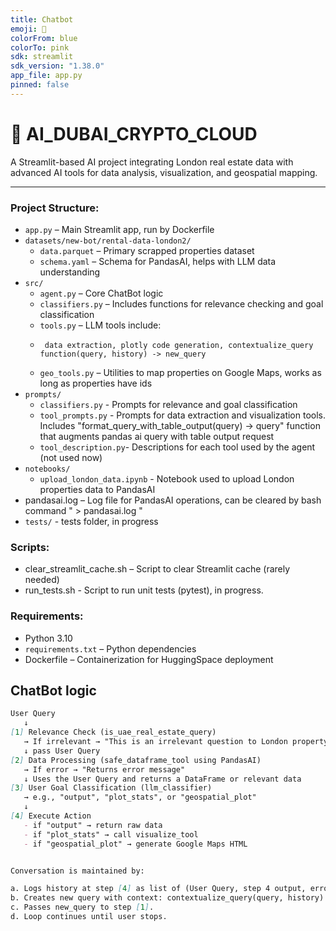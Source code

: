 ```yaml
---
title: Chatbot
emoji: 🤖
colorFrom: blue
colorTo: pink
sdk: streamlit
sdk_version: "1.38.0"
app_file: app.py
pinned: false
---
```



# 🧠 AI_DUBAI_CRYPTO_CLOUD

A Streamlit-based AI project integrating London real estate data with advanced AI tools for data analysis, visualization, and geospatial mapping.

---


### Project Structure:

- `app.py` – Main Streamlit app, run by Dockerfile
- `datasets/new-bot/rental-data-london2/`
  - `data.parquet` – Primary scrapped properties dataset
  - `schema.yaml` – Schema for PandasAI, helps with LLM data understanding 
- `src/`
  - `agent.py` – Core ChatBot logic
  - `classifiers.py` – Includes functions for relevance checking and goal classification
  - `tools.py` – LLM tools include: 
  -      data extraction, plotly code generation, contextualize_query function(query, history) -> new_query
  - `geo_tools.py` – Utilities to map properties on Google Maps, works as long as properties have ids 
- `prompts/`
   - `classifiers.py` - Prompts for relevance and goal classification
   - `tool_prompts.py` - Prompts for data extraction and visualization tools. 
   Includes "format_query_with_table_output(query) -> query" function that augments pandas ai query with table output request
   - `tool_description.py`- Descriptions for each tool used by the agent (not used now)
- `notebooks/`
  - `upload_london_data.ipynb` - Notebook used to upload London properties data to PandasAI
- pandasai.log – Log file for PandasAI operations, can be cleared by bash command " > pandasai.log "  
- `tests/` - tests folder, in progress

### Scripts:
- clear_streamlit_cache.sh – Script to clear Streamlit cache (rarely needed)
- run_tests.sh - Script to run unit tests (pytest), in progress.

### Requirements:
- Python 3.10  
- `requirements.txt`  – Python dependencies
- Dockerfile – Containerization for HuggingSpace deployment


## ChatBot logic 

```md
User Query
   ↓
[1] Relevance Check (is_uae_real_estate_query)
   → If irrelevant → "This is an irrelevant question to London property."
   ↓ pass User Query
[2] Data Processing (safe_dataframe_tool using PandasAI)
   → If error → "Returns error message"
   ↓ Uses the User Query and returns a DataFrame or relevant data
[3] User Goal Classification (llm_classifier)
   → e.g., "output", "plot_stats", or "geospatial_plot"
   ↓
[4] Execute Action
   - if "output" → return raw data
   - if "plot_stats" → call visualize_tool 
   - if "geospatial_plot" → generate Google Maps HTML 


Conversation is maintained by:

a. Logs history at step [4] as list of (User Query, step 4 output, errors) -> history
b. Creates new query with context: contextualize_query(query, history) -> new_query
c. Passes new_query to step [1]. 
d. Loop continues until user stops.
```

